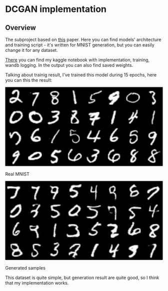 # DCGAN implementation
## Overview
The subproject based on [this](https://arxiv.org/abs/1511.06434) paper. Here you can find models' architecture and training script - it's written for MNIST generation, but you can easily change it for any dataset.

[There](https://www.kaggle.com/code/nikolaimakarov/dcgan-implementation-and-training?scriptVersionId=158369377) you can find my kaggle notebook with implementation, training, wandb logging. In the output you can also find saved weights.

Talking about trainig result, I've trained this model during 15 epochs, here you can this the result:

![](./readme_data/MNIST_real.png "Real MNIST")

Real MNIST

![](./readme_data/MNIST_generated.png "Generated samples")

Generated samples

This dataset is quite simple, but generation result are quite good, so I think that my implementation works.
